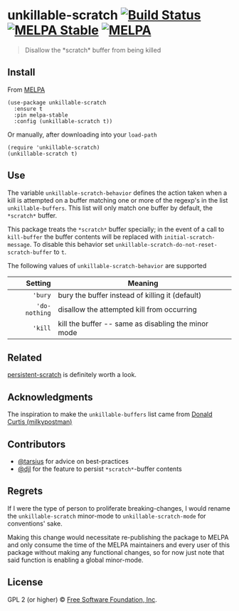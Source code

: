 # unkillable-scratch [![Build Status](https://travis-ci.org/EricCrosson/unkillable-scratch.svg?branch=master)](https://travis-ci.org/EricCrosson/unkillable-scratch) [![MELPA Stable](https://stable.melpa.org/packages/unkillable-scratch-badge.svg)](https://stable.melpa.org/#/unkillable-scratch) [![MELPA](http://melpa.org/packages/unkillable-scratch-badge.svg)](http://melpa.org/#/unkillable-scratch)

> Disallow the \*scratch\* buffer from being killed

## Install

From [MELPA](https://melpa.org/)

``` {.sourceCode .lisp}
(use-package unkillable-scratch
  :ensure t
  :pin melpa-stable
  :config (unkillable-scratch t))
```

Or manually, after downloading into your `load-path`

``` {.sourceCode .lisp}
(require 'unkillable-scratch)
(unkillable-scratch t)
```

## Use

The variable `unkillable-scratch-behavior` defines the action taken when a kill
is attempted on a buffer matching one or more of the regexp's in the list
`unkillable-buffers`. This list will only match one buffer by default, the
`*scratch*` buffer.

This package treats the `*scratch*` buffer specially; in the event of a call to
`kill-buffer` the buffer contents will be replaced with
`initial-scratch-message`. To disable this behavior set
`unkillable-scratch-do-not-reset-scratch-buffer` to `t`.

The following values of `unkillable-scratch-behavior` are supported

|       Setting | Meaning                                             |
|--------------:|-----------------------------------------------------|
|       `'bury` | bury the buffer instead of killing it (default)     |
| `'do-nothing` | disallow the attempted kill from occurring          |
|       `'kill` | kill the buffer -- same as disabling the minor mode |

<!-- ## Example -->

<!-- ![TODO: set hover-text](https://raw.githubusercontent.com/EricCrosson/unkillable-scratch/master/img/demo.{TODO: set filetype png,gif}) -->

## Related

[persistent-scratch](https://github.com/Fanael/persistent-scratch) is
definitely worth a look.

## Acknowledgments

The inspiration to make the `unkillable-buffers` list came from
[Donald Curtis (milkypostman)](http://emacswiki.org/emacs/RecreateScratchBuffer)

## Contributors

- [@tarsius](https://github.com/tarsius) for advice on best-practices
- [@djl](https://github.com/djl) for the feature to persist `*scratch*`-buffer contents

## Regrets

If I were the type of person to proliferate breaking-changes, I would
rename the `unkillable-scratch` minor-mode to
`unkillable-scratch-mode` for conventions' sake.

Making this change would necessitate re-publishing the package to
MELPA and only consume the time of the MELPA maintainers and every
user of this package without making any functional changes, so for now
just note that said function is enabling a global minor-mode.

## License

GPL 2 (or higher) © [Free Software Foundation, Inc](http://www.fsf.org/about).
